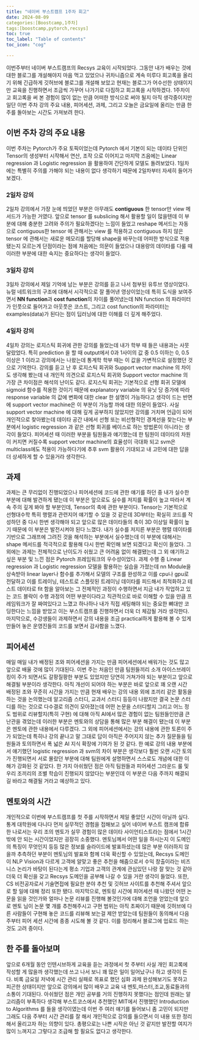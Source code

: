 ```yaml
---
title: "네이버 부스트캠프 1주차 회고"
date: 2024-08-09
categories:[Boostcamp,1주차]
tags:[boostcamp,pytorch,recsys]
toc: true
toc_label: "Table of contents"
toc_icon: "cog"

---
```


이번주부터 네이버 부스트캠프의 Recsys 교육이 시작되었다. 그동안 내가 배우는 것에 대한 블로그를 개설해야지 마음 먹고 있었으나 귀차니즘으로 계속 미루다 회고록을 올리기 위해 긴급하게 깃허브에 블로그를 개설해 보았고 
현재는 블로그가 어수선한 상태이지만 교육을 진행하면서 조금씩 가꾸어 나가기로 다짐하고 회고록을 시작하겠다. 1주차이고 회고록을 써 본 경험이 많이 없는 만큼 어떠한 방식으로 써야 될지 아직 생각중이지만
일단 이번 주차 강의 주요 내용, 피어세션, 과제, 그리고 오늘은 금요일에 올리는 만큼 한 주를 돌아보는 시간도 가져보려 한다.

## 이번 주차 강의 주요 내용
이번 주차는 Pytorch가 주요 토픽이었는데 Pytorch 에서 기본이 되는 데이타 단위인 Tensor의 생성부터 시작해서 연산, 조작 으로 이어지고 마지막 즈음에는 Linear regression 과 Logistic regression 을 활용하여 간단하게 모델도 돌려보았다.
1일차에는 특별히 주의를 가해야 되는 내용이 없다 생각하기 때문에 2일차부터 자세히 들어가 보겠다.
### 2일차 강의
2일차 강의에서 가장 눈에 띄었던 부분은 아무래도 **contiguous** 한 tensor만 view 메서드가 가능한 거였다. 앞으로 tensor 를 subslicing 해서 활용할 일이 많을텐데 이 부분에 대해 충분한 고려와 주의가 필요하겠다는 느낌이 들었고
reshape 메서드는 자동으로 contiguous한 tensor 에 관해서는 view 를 적용하고 contiguous 하지 않은 tensor 에 관해서는 새로운 메모리를 할당해 shape을 바꾸는데 어떠한 방식으로 적용됐는지 모르는게 단점이라는 점에 처음에는
의문이 들었으나 대용량의 데이타를 다룰 때 이러한 부분에 대한 숙지는 중요하다는 생각이 들었다.
### 3일차 강의
3일차 강의에서 제일 기억에 남는 부분은 강의를 듣고 나서 첨부된 유투브 영상이었다. 뉴럴 네트워크의 구조에 대해서 시각적으로 잘 풀어낸 영상이었는데 특히 도식을 보여주면서 **NN function**과 **cost function**의 차이를 풀어냈는데 
NN function 의 파라미터가 인풋으로 들어가고 아웃풋은 코스트, 그리고 cost function의 파라미터는 examples(data)가 된다는 점이 딥러닝에 대한 이해를 더 깊게 해주었다.
### 4일차 강의
4일차 강의는 로지스틱 회귀에 관한 강의를 들었는데 내가 학부 때 들은 내용과는 사뭇 달랐었다. 특히 prediction 을 할 때 output에서 0과 1사이의 값 중 0.5 이하는 0, 0.5 이상은 1 이라고 강의에서는 나왔는데 통계학 학부 때는 이 값을 가변적으로 설정했던
것으로 기억한다. 강의를 듣고 난 후 로지스틱 회귀와 Support vector machine 의 차이도 생각해 봤는데 내 개인적 의견으로 로지스틱 회귀와 Support vector machine 의 가장 큰 차이점은 해석의 난이도 같다. 로지스틱 회귀는 기본적으로 선형 회귀 모델에
sigmoid 함수를 적용한 것이기 때문에 explanatory variable 의 유닛 당 증가에 따라 response variable 의 값에 변화에 대한 clear 한 설명이 가능하다고 생각이 드는 반면에 support vector machine은 이 부분이 가능할 까에 대한 의문이 들었다.
사실 support vector machine 에 대해 깊게 공부하지 않았지만 강의를 거치며 언급이 되어 개인적으로 찾아봤는데 데이타 공간 내에서 선형 또는 비선형적인 경계선을 찾는다는 부분에서 logistic regression 과 같은 선형 회귀를 베이스로 하는 방법론이 아니라는
생각이 들었다. 피어세션 때 이러한 부분을 팀원들과 얘기했는데 한 팀원이 데이타의 차원이 커지면 커질수록 support vector machine의 효율성이 극대화 되고 svm은 multiclass에도 적용이 가능하다기에 추후 svm 활용이 기대되고 내 고민에 대한 답을 더 상세하게
할 수 있을거라 생각한다. <br/>
## 과제
과제는 큰 무리없이 진행되었으나 피어세션에 코드에 관한 얘기를 하던 중 내가 실수한 부분에 대해 발견하게 됐는데 이 부분은 앞으로도 실수를 저지를 확률이 높고 따라서 계속 주의 깊게 봐야 할 부분인데, Tensor의 축에 관한 부분이다. Tensor는 기본적으로 선형대수학
특히 행렬과 관련지어 얘기할 수 있을 것 같은데 3D부터는 확실히 코드를 작성하던 중 다시 한번 생각해야 되고 앞으로 많은 데이타들의 축이 3D 이상일 확률이 높기 때문에 이 부분은 발전시켜야 된다 느꼈다. 내가 실수를 저지른 부분은 행렬 데이타를 기반으로 그래프에 그려진
것을 해석하는 부분에서 실수했는데 이 부분에 대해서는 shape 메서드를 적극적으로 활용해 다시 한번 확인해 보면 되겠다고 확신이 들었다. 그 외에는 과제는 전체적으로 난이도가 쉬웠고 큰 어려움 없이 해결됐는데 그 외 얘기하고 싶은 부분 및 느낀 점은 Pytorch 프레임워크의
우수성이었다. 과제 수행 중 Linear regression 과 Logistic regression 모델을 활용하는 실습을 가졌는데 nn Module을 상속받아 linear layer나 함수를 추가해서 모델의 구조를 완성하고 이를 cpu나 gpu로 전달하고 이를 트레이닝, 테스트로 스플릿된 트레이닝 데이타를 피드해서
최적화하고 테스트 데이타로 fit 함을 알아보는 그 전체적인 과정이 수행하면서 지금 내가 작업하고 있는 코드 블락이 수행 과정의 어떤 부분이다라고 직관적으로 바로 이해할 수 있을 만큼 프레임워크가 잘 짜여있다고 느꼈고 하나하나 내가 직접 세팅해야 되는 중요한 뼈대만 코딩한다는 느낌을 받았고
이는 부스트캠프를 진행하면서 더욱 더 체감될 거라 생각한다. 마지막으로, 수강생들이 과제하면서 강의 내용을 조금 practical하게 활용해 볼 수 있게 만들어 놓은 운영진들의 코드를 보면서 감사함을 느꼈다.<br/>
## 피어세션
매일 매일 내가 배정된 조와 피어세션을 가지는 만큼 피어세션에서 배워가는 것도 많고 앞으로 배울 것에 많이 기대된다. 이번 주는 처음인 만큼 팀원들끼리 소개 아이스브레이킹이 주가 되면서도 갈팡질팡한 부분도 있었지만 당연히 거쳐가야 되는 부분이고 앞으로 해결될 부분이라 생각한다.
아직 개선이 되어야 하는 부분은 바로 앞으로 꽤 오랜 시간 배정된 조와 꾸준히 시간을 가지는 만큼 현재 배우는 강의 내용 외에 조끼리 같은 활동을 하는 것을 논의했는데 알고리즘 스터디, 교과서 스터디 등등이 나왔지만 결국 논문 스터디를 하는 것으로 다수결로 의견이 모아졌는데 어떤 논문을 스터디할지
그리고 어느 정도 범위로 리뷰할지(특히 구현) 에 대해 아직 AI에서 많은 경험이 없는 팀원들인만큼 큰 난관을 겪었는데 이러한 부분은 멘토와의 상담을 통해 많은 부분 해결이 됐는데 이 부분은 멘토에 관한 내용에서 다루겠다. 그 외에 피어세션에서는 강의 내용에 관한 토론이 주가 되었는데 특히나 강의 끝나고
말 그대로 답이 아직은 주어지지 않는 추가 질문들을 팀원들과 토의하면서 폭 넓은 AI 지식 확장에 기여가 된 것 같다. 한 예로 강의 내용 부분에서 얘기했던 logistic regression 과 svm의 차이 부분은 생각보다 훨씬 오랜 시간 토의가 진행되면서 서로 몰랐던 부분에 대해 팀원에게 설명하면서 스스로도
개념에 대한 이해가 강화된 것 같았다. 한 가지 아쉬웠던 점은 아직 팀원들과 피어세션 그라운드 룰 및 우리 조끼리의 조별 학습이 진행되지 않았다는 부분인데 이 부분은 다음 주까지 해결되길 바라고 해결될 거라고 예상하고 있다.<br/>
## 멘토와의 시간
개인적으로 이번에 부스트캠프를 첫 주를 시작하면서 제일 좋았던 시간이 아닐까 싶다. 통계 대학원에 다니다 먼저 실무적인 경험을 접해보고 싶어 네이버 부스트 캠프에 합류한 나로서는 우리 조의 멘토가 실무 경험이 많은 데이타 사이언티스트라는 점에서 1시간밖에 안 되는 시간이었지만 굉장히 소중했다.
멘토님께서 어떤 일을 하시는지 이 도메인의 특징이 무엇인지 등등 많은 정보를 슬라이드에 발표하셨는데 많은 부분 이러하지 않을까 추측하던 부분이 멘토님의 발표와 함께 더욱 확신할 수 있었는데, Recsys 도메인이 NLP Vision과 다르게 고객에 알맞고 좋은 추천을 해줌으로서 수익 창출이라는 비즈니스
논리가 바탕이 된다는게 평소 기업과 고객의 관계에 관심있던 나랑 잘 맞는 것 같아 더욱 더 확신을 갖고 Recsys 도메인을 공부해 나갈 수 있을 거란 생각이 들었다. 또한, CS 비전공자로서 기술면접에 필요한 분야 추천 및 깃허브 사이트를 추천해 주셔서 앞으로 할 일에 대해 정리 또한 됐다.
마지막으로, 멘토링 시간에 피어세션 때 나왔던 어떤 논문을 읽을 것인가와 얼마나 논문 리뷰를 진행해 볼것인가에 대해 조언을 얻었는데 앞으로 멘토 님이 논문 몇 개를 추천해주시고 구현 범위는 아직 초짜이기 때문에 깃허브에 다른 사람들이 구현해 놓은 코드를 리뷰해 보는걸 제안 받았는데 팀원들이 동의해서
다음주부터 피어 세션 시간에 종종 시도해 볼 것 같다. 이를 정리해서 블로그에 업로드 하는 것도 고려 중이다.<br/>
## 한 주를 돌아보며
앞으로 6개월 동안 인텐시브하게 교육을 듣는 과정에서 첫 주부터 사실 개인 회고록에 작성할 게 많을까 생각했는데 쓰고 나서 보니 꽤 많은 일이 일어났구나 하고 생각이 든다. 비록 금요일 저녁에 시간 관리 실패로 목표로 했던 심화 과제 완성해보기도 못하고 피곤한 상태이지만 앞으로 강의에서 많이 배우고
교육 내 멘토,마스터,조교,동료들과의 소통이 기대된다. 아쉬웠던 점은 개인 공부를 거의 진행하지 못했다는 점인데 원래는 알고리즘이 부족하다 생각해 부스트코스에서 추천했던 MIT에서 진행했던 Introduction to Algorithms 를 들을 생각이였는데 이번 주 여러 얘기를 들어보니 좀 고민이 되지만
그래도 다음 주부터 시간 관리를 잘 해서 개인적으로 강의를 들으면서 이 내용 또한 정리해서 올리고자 하는 의향이 있다. 총평으로는 나쁜 시작은 아닌 것 같지만 발전할 여지가 많이 느껴지고 그렇다고 조급해 할 필요도 없다고 생각한다.
